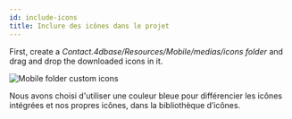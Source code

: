 ```yaml
---
id: include-icons
title: Inclure des icônes dans le projet
---
```


First, create a *Contact.4dbase/Resources/Mobile/medias/icons folder* and drag and drop the downloaded icons in it.

![Mobile folder custom icons](assets/en/custom-icons/mobile-folder-custom-icons.png)

Nous avons choisi d'utiliser une couleur bleue pour différencier les icônes intégrées et nos propres icônes, dans la bibliothèque d’icônes.